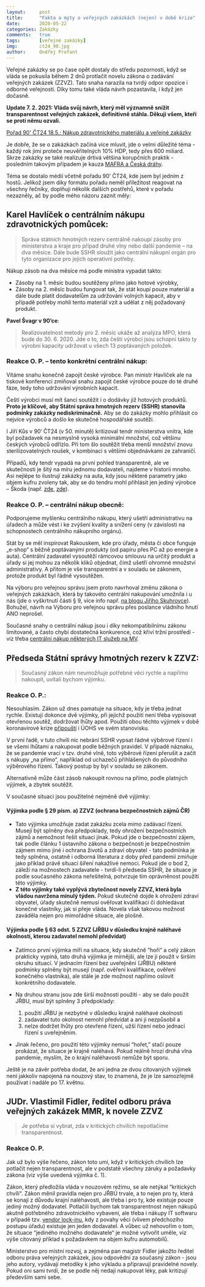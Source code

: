 ```yaml
---
layout:     post
title:      "Fakta a mýty o veřejných zakázkách (nejen) v době krize"
date:       2020-05-22
categories: Zakázky
comments:   true
tags:       [veřejné zakázky]
img:        ct24_90.jpg
author:     Ondřej Profant
---
```


Veřejné zakázky se po čase opět dostaly do středu pozornosti, když se vláda se pokusila během 2 dnů protlačit novelu zákona o zadávání veřejných zakázek (ZZVZ). Tato snaha narazila na tvrdý odpor opozice i odborné veřejnosti. Díky tomu také vláda návrh pozastavila, i když jen dočasně.

<!--more-->

**Update 7. 2. 2021: Vláda svůj návrh, který měl významně snížit transparentnost veřejných zakázek, definitivně stáhla. Děkuji všem, kteří se proti němu ozvali.**

[Pořad 90' ČT24 18.5.: Nákup zdravotnického materiálu a veřejné zakázky](https://www.ceskatelevize.cz/porady/11412378947-90-ct24/220411058130518)

Je dobře, že se o zakázkách začíná více mluvit, jde o velmi důležité téma - každý rok jimi proteče neuvěřitelných 10% HDP, tedy přes 600 miliard. Skrze zakázky se také realizuje drtivá většina korupčních praktik - posledním takovým případem je kauza [MAFRA a Česká dráhy](https://www.irozhlas.cz/zpravy-domov/bylo-vseobecne-zadouci-aby-byla-mafra-ceske-drahy-utratily-za-reklamu-v-mediich_2005200555_ace?fbclid=IwAR3lMgCHqLik7O_KUWx2rBKhkkrepmQwBOhOKZ5i6wFp71XRYHGOComXRmo).

Téma se dostalo médií včetně pořadu 90’ ČT24, kde jsem byl jedním z hostů. Jelikož jsem díky formátu pořadu neměl příležitost reagovat na všechny řečníky, doplňuji několik dalších postřehů, které v pořadu nezazněly, ač by podle mého názoru zaznít měly:

## Karel Havlíček o centrálním nákupu zdravotnických pomůcek:

> Správa státních hmotných rezerv centrálně nakoupí zásoby pro ministerstva a kraje pro případ druhé vlny nebo další pandemie – na dva měsíce. Dále bude SSHR sloužit jako centrální nákupní orgán pro tyto organizace pro jejich operativní potřeby.

Nákup zásob na dva měsíce má podle ministra vypadat takto:
- Zásoby na 1. měsíc budou soutěženy přímo jako hotové výrobky,
- Zásoby na 2. měsíc budou fungovat tak, že stát koupí pouze materiál a dále bude platit dodavatelům za udržování volných kapacit, aby v případě potřeby mohli tento materiál vzít a udělat z něj požadovaný produkt.

**Pavel Švagr v 90‘ce**: 
> Realizovatelnost metody pro 2. měsíc ukáže až analýza MPO, která bude do 30. 6. 2020. Jde o to, zda čeští výrobci jsou schopni takto ty výrobní kapacity udržovat u všech 13 poptávaných položek.

### Reakce O. P. – tento konkrétní centrální nákup:
Vítáme snahu konečně zapojit české výrobce. Pan ministr Havlíček ale na tiskové konferenci zmiňoval snahu zapojit české výrobce pouze do té druhé fáze, tedy toho udržování výrobních kapacit.

Čeští výrobci musí mít šanci soutěžit i o dodávky již hotových produktů. **Proto je klíčové, aby Státní správa hmotných rezerv (SSHR) stanovila podmínky zakázky nediskriminačně.** Aby se do zakázky mohlo přihlásit co nejvíce výrobců a došlo ke skutečné hospodářské soutěži.

I Jiří Kůs v 90‘ ČT24 (v 50. minutě) kritizoval tendr ministerstva vnitra, kde byl požadavek na nesmyslně vysoká minimální množství, což většinu českých výrobců odřízlo. Při tom šlo soutěžit třeba menší množství znovu sterilizovatelných roušek, v kombinaci s většími objednávkami ze zahraničí.

Případů, kdy tendr vypadá na první pohled transparentně, ale ve skutečnosti je šitý na míru jednomu dodavateli, najdeme v historii mnoho. Asi nejlépe to ilustrují zakázky na auta, kdy jsou některé parametry jako objem kufru zvoleny tak, aby se do tendru mohl přihlásit jen jediný výrobce – Škoda (např. [zde](https://domaci.ihned.cz/c1-66590150-tendr-na-policejni-auta-byl-sity-na-miru-skode-auto-naznacuje-antimonopolni-urad-vyberove-rizeni-za-miliardy-zrusil), [zde](https://www.lidovky.cz/domov/hledame-auta-znacka-jen-skodovky-urad-pro-jadernou-bezpecnost-diskriminoval-dodavatele.A170731_145019_ln_domov_ele)).

### Reakce O. P. – centrální nákup obecně:

Podporujeme myšlenku centrálního nákupu, který ušetří administrativu na úřadech a může vést i ke zvýšení kvality a snížení ceny (v závislosti na schopnostech centrálního nákupního orgánu).

Stát by se měl inspirovat Rakouskem, kde pro úřady, města či obce funguje „e-shop“ s běžně poptávanými produkty (od papíru přes PC až po energie a auta). Centrální zadavatel vysoutěží rámcovou smlouvu na určitý produkt a úřady si jej mohou za několik kliků objednat, čímž ušetří ohromné množství administrativy. A přitom je vše transparentní a v souladu se zákonem, protože produkt byl řádně vysoutěžen.

Na výboru pro veřejnou správu jsem proto navrhoval změnu zákona o veřejných zakázkách, která by takovéto centrální nakupování umožnila i u nás (jde o vyškrtnutí části § 9, více info např. [na blogu Jiřího Skuhrovce](http://blog.aktualne.cz/blogy/jiri-skuhrovec.php?itemid=36812)). Bohužel, návrh na Výboru pro veřejnou správu přes poslance vládního hnutí ANO neprošel.

Současné snahy o centrální nákup jsou i díky nekompatibilnímu zákonu limitované, a často chybí dostatečná konkurence, což křiví tržní prostředí - viz třeba [centrální nákup některých IT služeb na MV](https://www.profant.eu/2020/ramcove-dohody-mvcr.html).

## Předseda Státní správy hmotných rezerv k ZZVZ:

> Současný zákon nám neumožňuje potřebné věci rychle a napřímo nakoupit, uvítali bychom výjimku.

### Reakce O. P.:

Nesouhlasím. Zákon už dnes pamatuje na situace, kdy je třeba jednat rychle. Existují dokonce dvě výjimky, při jejichž použití není třeba vypisovat otevřenou soutěž, dodržovat lhůty apod. Použití obou těchto výjimek v době koronavirové krize [připouští](https://ekonomickydenik.cz/nouzovem-stavu-lze-nakupovat-i-jrbu-i-ma-sva-pravidla/) i ÚOHS ve svém stanovisku.

V první řadě, v tuto chvíli nic nebrání SSHR vypsat řádné výběrové řízení i se všemi lhůtami a nakupovat podle běžných pravidel. V případě náznaku, že se pandemie vrací v tzv. druhé vlně, toto výběrové řízení přerušit a začít s nákupy „na přímo“, například od uchazečů přihlášených do původního výběrového řízení. Takový postup by byl v souladu se zákonem.

Alternativně může část zásob nakoupit rovnou na přímo, podle platných výjimek, a zbytek soutěžit.

V současné situaci jsou použitelné nejméně dvě výjimky:

#### Výjimka podle § 29 písm. a) ZZVZ (ochrana bezpečnostních zájmů ČR)

- Tato výjimka umožňuje zadat zakázku zcela mimo zadávací řízení. Musejí být splněny dva předpoklady, tedy ohrožení bezpečnostních zájmů a nemožnost řešit situaci jinak. Pokud jde o bezpečnostní zájem, tak podle článku 1 ústavního zákona o bezpečnosti je bezpečnostním zájmem mimo jiné i ochrana životů a zdraví obyvatel - tato podmínka je tedy splněna, ostatně i odborná literatura z doby před pandemií zmiňuje jako příklad právě situaci šíření nakažlivé nemoci. Pokud jde o bod 2, záleží na možnostech zadavatele - tvrdí-li předseda SSHR, že situace je podle současného zákona neřešitelná, potvrzuje tím oprávněnost použití této výjimky.
- **Z této výjimky také vyplývá zbytečnost novely ZZVZ, která byla vládou navržena minulý týden.** Pokud skutečně dojde k ohrožení zdraví obyvatel, úřady skutečně nemusí ověřovat kvalifikaci či dohledávat konečné vlastníky, jak si přeje vláda. Novela však takovou možnost zaváděla nejen pro mimořádné situace, ale plošně.

#### Výjimka podle § 63 odst. 5 ZZVZ (JŘBU v důsledku krajně naléhavé okolnosti, kterou zadavatel nemohl předvídat)

- Zatímco první výjimka míří na situace, kdy skutečně “hoří“ a celý zákon prakticky vypíná, tato druhá výjimka je mírnější, ale lze ji použít v širším okruhu situací. V jednacím řízení bez uveřejnění (JŘBU) některé podmínky splněny být musejí (např. ověření kvalifikace, ověření konečného vlastníka), ale stále je zde možnost napřímo oslovit konkrétního dodavatele.
- Na druhou stranu jsou zde širší možnosti použití - aby se dalo použít JŘBU, musí být splněny 3 předpoklady:

  1) použití JŘBU je nezbytné v důsledku krajně naléhavé okolnosti
  2) zadavatel tuto okolnost nemohl předvídat a ani ji nezpůsobil a
  3) nelze dodržet lhůty pro otevřené řízení, užší řízení nebo jednací řízení s uveřejněním.

- Jinak řečeno, pro použití této výjimky nemusí “hořet,” stačí pouze prokázat, že situace je krajně naléhavá. Pokud reálně hrozí druhá vlna pandemie, myslím, že o krajní naléhavosti nemůže být sporu.

Ještě je na závěr potřeba dodat, že ani jedna ze dvou citovaných výjimek není jakkoliv napojená na nouzový stav, to znamená, že je lze samozřejmě používat i nadále po 17. květnu.

## JUDr. Vlastimil Fidler, ředitel odboru práva veřejných zakázek MMR, k novele ZZVZ

> Je potřeba si vybrat, zda v kritických chvílích nepotlačíme transparentnost.

### Reakce O. P.

Jak už bylo výše řečeno, zákon  toto umí, když v kritických chvílích lze potlačit nejen transparentnost, ale v podstatě všechny záruky a požadavky zákona (viz výše uvedená výjimka č. 1).

Zákon, který předložila vláda v nouzovém režimu, se ale netýkal “kritických chvílí“. Zákon měnil pravidla nejen pro JŘBÚ trvale, a to nejen pro ty, která se konají z důvodu krajní naléhavosti, ale třeba i pro ty, kde existuje pouze jediný možný dodavatel. Potlačili bychom tak transparentnost nejen nákupů akutně potřebného zdravotnického vybavení, ale třeba i nákupy IT softwaru v případě tzv. [vendor lock-inu](https://www.pirati.cz/assets/pdf/Ak%C4%8Dn%C3%AD%20pl%C3%A1n%20open%20source%201.0.pdf), kdy z povahy věci (vlivem předchozího postupu úřadu) existuje jen jeden dodavatel. A vůbec už nehovořím o tom, že situace “jediného možného dodavatele“ je možné vytvořit uměle, viz výše citovaný příklad s požadavkem na objem kufru automobilů.

Ministerstvo pro místní rozvoj, a zejména pan magistr Fidler jakožto ředitel odboru práva veřejných zakázek, jsou odpovědní za současný zákon - jsou jeho autory, vydávají metodiky k jeho výkladu a připravují pravidelné novely. Pokud oni sami tvrdí, že se podle něj nedají nakupovat léky, pak kritizují především sami sebe.
